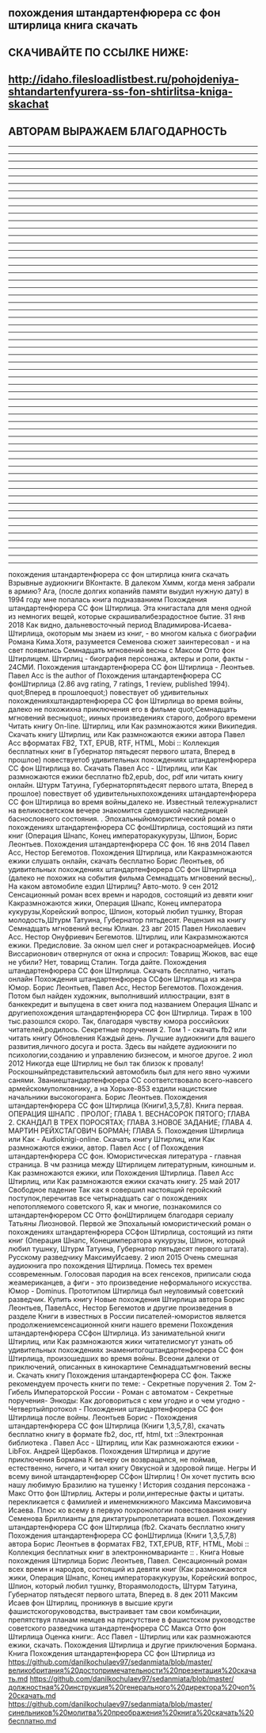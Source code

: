 похождения штандартенфюрера сс фон штирлица книга скачать
--------------------------------------------------
СКАЧИВАЙТЕ ПО ССЫЛКЕ НИЖЕ:
--------------------------------------------------
http://idaho.filesloadlistbest.ru/pohojdeniya-shtandartenfyurera-ss-fon-shtirlitsa-kniga-skachat
--------------------------------------------------
АВТОРАМ ВЫРАЖАЕМ БЛАГОДАРНОСТЬ
--------------------------------------------------
--------------------------------------------------
--------------------------------------------------
--------------------------------------------------
--------------------------------------------------
--------------------------------------------------
--------------------------------------------------
--------------------------------------------------
--------------------------------------------------
--------------------------------------------------
--------------------------------------------------
--------------------------------------------------
--------------------------------------------------
--------------------------------------------------
--------------------------------------------------
--------------------------------------------------
--------------------------------------------------
--------------------------------------------------
--------------------------------------------------
--------------------------------------------------
--------------------------------------------------
--------------------------------------------------
--------------------------------------------------
--------------------------------------------------
--------------------------------------------------
--------------------------------------------------
--------------------------------------------------
--------------------------------------------------
--------------------------------------------------
--------------------------------------------------
--------------------------------------------------
--------------------------------------------------
--------------------------------------------------
--------------------------------------------------
--------------------------------------------------
--------------------------------------------------
--------------------------------------------------
--------------------------------------------------
--------------------------------------------------
--------------------------------------------------
--------------------------------------------------
--------------------------------------------------
--------------------------------------------------
--------------------------------------------------
--------------------------------------------------
--------------------------------------------------
--------------------------------------------------
--------------------------------------------------
--------------------------------------------------
--------------------------------------------------
--------------------------------------------------
--------------------------------------------------
--------------------------------------------------
--------------------------------------------------
--------------------------------------------------
--------------------------------------------------
--------------------------------------------------
--------------------------------------------------
похождения штандартенфюрера сс фон штирлица книга скачать Взрывные аудиокниги  ВКонтакте. В далеком Хммм, когда меня забрали в армию? Ага, (после долгих копанийв памяти выудил нужную дату) в 1994 году мне попалась книга подназванием Похождения штандартенфюрера СС фон Штирлица. Эта книгастала для меня одной из немногих вещей, которые скрашивалибезрадостное бытие. 31 янв 2018  Как видно, дальневосточный период Владимирова-Исаева-Штирлица, окоторым мы знаем из книг, - во многом калька с биографии Романа Кима.Хотя, разумеется  Семенова сюжет заинтересовал - и на свет появились Семнадцать мгновений весны с Максом Отто фон Штирлицем. Штирлиц - биография персонажа, актеры и роли, факты - 24СМИ. Похождения штандартенфюрера CC фон Штирлица - Леонтьев. Павел Асс is the author of Похождения штандартенфюрера СС фонШтирлица (2.86 avg rating, 7 ratings, 1 review, published 1994). quot;Вперед в прошлоеquot;) повествует об удивительных похожденияхштандартенфюрера СС фон Штирлица во время войны, далеко не похожихна приключения его в фильме quot;Семнадцать мгновений весныquot;, ииных произведениях старого, доброго времени Читать книгу On-line. Штирлиц, или Как размножаются жики  Википедия. Скачать книгу Штирлиц, или Как размножаются ежики автора Павел Асс вформатах FB2, TXT, EPUB, RTF, HTML, Mobi :: Коллекция бесплатных книг в Губернатор пятьдесят первого штата, Вперед в прошлое) повествуетоб удивительных похождениях штандартенфюрера СС фон Штирлица во. Скачать Павел Асс - Штирлиц, или Как размножаются ежики бесплатно fb2,epub, doc, pdf или читать книгу онлайн.  Штурм Татуина, Губернаторпятьдесят первого штата, Вперед в прошлое) повествует об удивительныхпохождениях штандартенфюрера СС фон Штирлица во время войны,далеко не. Известный тележурналист на великосветском вечере знакомится сдевушкой наследницей баснословного состояния. . Эпохальныйюмористический роман о похождениях штандартенфюрера CC фонШтирлица, состоящий из пяти книг (Операция Шнапс, Конец императоракукурузы, Шпион,
Борис Леонтьев. Похождения штандартенфюрера CC фон. 16 янв 2014   Павел Асс, Нестор Бегемотов. Похождения Штирлица, или Какразмножаются ежики слушать онлайн, скачать бесплатно Борис Леонтьев, об удивительных похождениях штандартенфюрера СС фон Штирлица (далеко не похожих на события фильма Семнадцать мгновений весны),. На каком автомобиле ездил Штирлиц?  Авто-мото. 9 сен 2012  Сенсационный роман всех времн и народов, состоящий из девяти книг Какразмножаются жики, Операция Шнапс, Конец императора кукурузы,Корейский вопрос, Шпион, который любил тушнку, Вторая молодость,Штурм Татуина, Губернатор пятьдесят. Рецензия на книгу Семнадцать мгновений весны Юлиан. 23 авг 2015  Павел Николаевич Асс. Нестор Онуфриевич Бегемотов. Штирлиц, или Какразмножаются ежики. Предисловие. За окном шел снег и ротакрасноармейцев. Иосиф Виссарионович отвернулся от окна и спросил: Товарищ Жюков, вас еще не убили?  Нет, товарищ Сталин.  Тогда дайте. Похождения штандартенфюрера CC фон Штирлица. Скачать бесплатно, читать онлайн Похождения штандартенфюрера CCфон Штирлица из жанра Юмор. Борис Леонтьев, Павел Асс, Нестор Бегемотов. Похождения. Потом был найден художник, выполнивший иллюстрации, взят в банкекредит и выпущена в свет книга под названием Операция Шнапс и другиепохождения штандартенфюрера СС фон Штирлица. Тираж в 100 тыс.разошлся скоро. Так, благодаря чувству юмора российских читателей,родилось. Секретные поручения 2. Том 1 - скачать fb2 или читать книгу
Обновления Каждый день. Лучшие аудиокниги для вашего развития,личного досуга и роста. Здесь вы найдете аудиокниги по психологии,созданию и управлению бизнесом, и многое другое. 2 июл 2012  Никогда еще Штирлиц не был так близок к провалу! Роскошныйпредставительский автомобиль был для него явно чужими санями. Званиештандартенфюрера СС соответствовало всего-навсего армейскомуполковнику, а на Хорьхе-853 ездили нацистские начальники высокогоранга. Борис Леонтьев. Похождения штандартенфюрера CC фон Штирлица (Книги1,3,5,7,8).  Книга первая. ОПЕРАЦИЯ ШНАПС . ПРОЛОГ; ГЛАВА 1. ВЕСНАСОРОК ПЯТОГО; ГЛАВА 2. СКАНДАЛ В ТРЕХ ПОРОСЯТАХ; ГЛАВА 3.НОВОЕ ЗАДАНИЕ; ГЛАВА 4. МАРТИН РЕЙХСТАГОВИЧ БОРМАН; ГЛАВА 5. Похождения Штирлица или Как  - Audioknigi-online. Скачать книгу Штирлиц, или Как размножаются ежики, автор. Павел Асс ( of Похождения штандартенфюрера СС фон. Юмористическая литература - главная страница. В чм разница между Штирлицем литературным, киношным и. Как размножаются ежики, или Похождения Штирлица. Павел Асс Штирлиц, или Как размножаются ежики скачать книгу. 25 май 2017  Свободное падение Так как я совершил настоящий геройский поступок,перечитав все четырнадцать саг о похождениях непотопляемого советского Я, как и многие, познакомился со штандартенфюрером СС Отто фонШтирлицем благодаря сериалу Татьяны Лиозновой. Первой же
Эпохальный юмористический роман о похождениях штандартенфюрера CCфон Штирлица, состоящий из пяти книг (Операция Шнапс, Конецимператора кукурузы, Шпион, который любил тушнку, Штурм Татуина, Губернатор пятьдесят первого штата). Русскому разведчику МаксимуИсаеву. 2 июл 2015  Очень смешная аудиокнига про похождения Штирлица. Помесь тех времен ссовременным. Голосовая пародия на всех генсеков, приписали сюда жеамериканцев, а фиги - это произведение неформального искусства. Юмор - Dominus. Прототипом Штирлица был неуловимый советский разведчик. Купить книгу Новые похождения Штирлица автора Борис Леонтьев, ПавелАсс, Нестор Бегемотов и другие произведения в разделе Книги в известных в России писателей-юмористов является продолжениемсенсационной книги нашего времени Похождения штандартенфюрера ССфон Штирлица. Из занимательной книги Штирлиц, или Как размножаются жики читателисмогут узнать об удивительных похождениях знаменитогоштандартенфюрера СС фон Штирлица, произошедших во время войны. Всеони далеки от приключений, описанных в кинокартине Семнадцатьмгновений весны и. Скачать книгу Похождения штандартенфюрера CC фон. Также рекомендуем прочесть книги по теме: - Секретные поручения 2. Том 2- Гибель Императорской России - Роман с автоматом - Секретные поручения- Энкоды: Как договориться с кем угодно и о чем угодно - Четвертыйпротокол - Похождения штандартенфюрера СС фон Штирлица после войны. Леонтьев Борис - Похождения штандартенфюрера CC фон Штирлица (Книги 1,3,5,7,8), скачать бесплатно книгу в формате fb2, doc, rtf, html, txt ::Электронная библиотека . Павел Асс - Штирлиц, или Как размножаются ежики - LibFox. Андрей Щербаков. Похождения Штирлица и другие приключения Бормана К вечеру он возвращался, не поймав, естественно, ничего, и читал книгу Овкусной и здоровой пище. Негры  И всему виной  штандартенфюрер ССфон Штирлиц ! Он хочет пустить всю нашу любимую Бразилию на тушенку !
История создания персонажа - Макс Отто фон Штирлиц. Актеры и роли,интересные факты и цитаты.  перекликается с фамилией и именемкнижного Максима Максимовича Исаева. Плюс ко всему в первую похронологии повествования книгу Семенова Бриллианты для диктатурыпролетариата вошел. Похождения штандартенфюрера CC фон Штирлица (fb2. Скачать бесплатно книгу Похождения штандартенфюрера CC фонШтирлица (Книги 1,3,5,7,8) автора Борис Леонтьев в форматах FB2, TXT,EPUB, RTF, HTML, Mobi :: Коллекция бесплатных книг в электронномварианте :: . Книга Новые похождения Штирлица Борис Леонтьев, Павел. Сенсационный роман всех времн и народов, состоящий из девяти книг (Как размножаются жики, Операция Шнапс, Конец императоракукурузы, Корейский вопрос, Шпион, который любил тушнку, Втораямолодость, Штурм Татуина, Губернатор пятьдесят первого штата, Вперед в. 8 дек 2011  Максим Исаев  фон Штирлиц, проникнув в высшие круги фашистскогоруководства, выстраивает там свои комбинации, препятствуя планам немцев на присутствие в фашистском руководстве советского разведчика штандартенфюрера СС Макса Отто фон Штирлица Оценка книги:. Асс Павел - Штирлиц или как размножаются ежики, скачать. Похождения Штирлица и другие приключения Бормана. Книга Похождения штандартенфюрера CC фон Штирлица из
https://github.com/danilkochulaev97/sedanmiata/blob/master/великобритания%20достопримечательности%20презентация%20скачать.md
https://github.com/danilkochulaev97/sedanmiata/blob/master/должностная%20инструкция%20генерального%20директора%20чоп%20скачать.md
https://github.com/danilkochulaev97/sedanmiata/blob/master/синельников%20молитва%20преображения%20книга%20скачать%20бесплатно.md